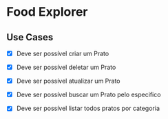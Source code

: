 # Food Explorer

## Use Cases

- [x] Deve ser possível criar um Prato
- [x] Deve ser possível deletar um Prato
- [x] Deve ser possível atualizar um Prato
- [x] Deve ser possível buscar um Prato pelo especifico

- [x] Deve ser possível listar todos pratos por categoria